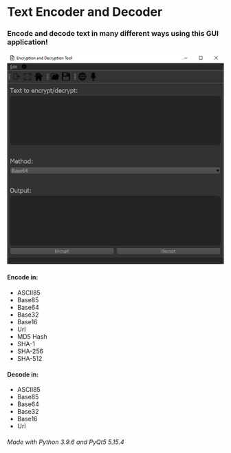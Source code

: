 # Text Encoder and Decoder

### Encode and decode text in many different ways using this GUI application!

![](application.png)

#### Encode in:
- ASCII85
- Base85
- Base64
- Base32
- Base16
- Url
- MD5 Hash
- SHA-1
- SHA-256
- SHA-512

#### Decode in:
- ASCII85
- Base85
- Base64
- Base32
- Base16
- Url

###### Made with Python 3.9.6 and PyQt5 5.15.4
